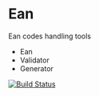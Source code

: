 Ean
===

Ean codes handling tools

+ Ean
+ Validator
+ Generator

[![Build Status](https://travis-ci.org/mzieba/ean.svg?branch=master)](https://travis-ci.org/mzieba/ean)
